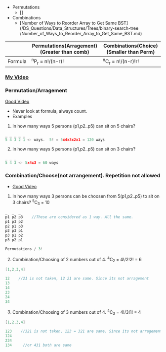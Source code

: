 - Permutations
  - []
- Combinations
  - [Number of Ways to Reorder Array to Get Same BST](/DS_Questions/Data_Structures/Trees/binary-search-tree
/Number_of_Ways_to_Reorder_Array_to_Get_Same_BST.md)

| | Permutations(Arragement) (Greater than comb) | Combinations(Choice) (Smaller than Perm) |
|---|---|---|
|Formula| <sup>n</sup>P<sub>r</sub> = n!/(n-r)! | <sup>n</sup>C<sub>r</sub> = n!/(n-r)!r! |

### [My Video](https://youtu.be/ijLshCenMEk)

### Permutation/Arragement
[Good Video](https://www.youtube.com/watch?v=DROZVHObeko)
- Never look at formula, always count.
- Examples
1. In how many ways 5 persons (p1,p2..p5) can sit on 5 chairs?
```c
_ _ _ _ _ 
5 4 3 2 1 <- ways.  5! = 5x4x3x2x1 = 120 ways
```
2. In how many ways 5 persons (p1,p2..p5) can sit on 3 chairs?
```c
_ _ _ 
5 4 3 <- 5x4x3 = 60 ways
```

### Combination/Choose(not arrangement). Repetition not allowed
- [Good Video](https://www.youtube.com/watch?v=p8vIcmr_Pqo)
1. In how many ways 3 persons can be choosen from 5(p1,p2..p5) to sit on 3 chairs? <sup>5</sup>C<sub>3</sub> = 10
```c
_  _  _ 
p1 p2 p3    //These are considered as 1 way. All the same.
p1 p3 p2
p2 p1 p3
p2 p3 p1
p3 p1 p2
p3 p2 p1

Permutations / 3!
```
2. Combination/Choosing of 2 numbers out of 4. <sup>4</sup>C<sub>2</sub> = 4!/2!2! = 6
```c
[1,2,3,4]

12    //21 is not taken, 12 21 are same. Since its not arragement
13
14
23
24
34
```
3. Combination/Choosing of 3 numbers out of 4. <sup>4</sup>C<sub>3</sub> = 4!/3!1! = 4
```c
[1,2,3,4]

123    //321 is not taken, 123 = 321 are same. Since its not arragement
124
234
134     //or 431 both are same
```
